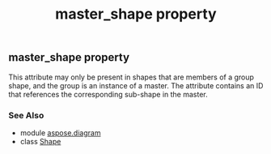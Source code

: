 ﻿---
title: master_shape property
second_title: Aspose.Diagram for Python via .NET API References
description: 
type: docs
weight: 740
url: /python-net/aspose.diagram/shape/master_shape/
is_root: false
---

## master_shape property


This attribute may only be present in shapes that are members of a group shape, and the group is an instance of a master. The attribute contains an ID that references the corresponding sub-shape in the master.

### See Also
* module [aspose.diagram](../../)
* class [Shape](/diagram/python-net/aspose.diagram/shape)
